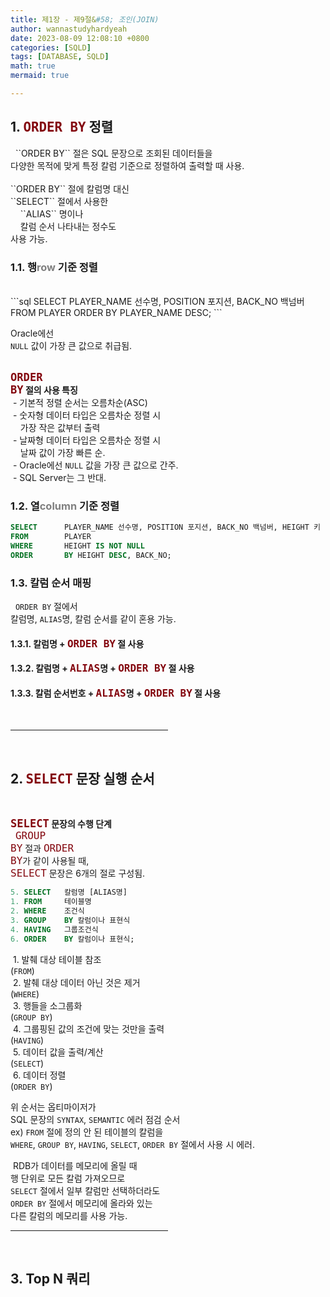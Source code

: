```yaml
---
title: 제1장 - 제9절&#58; 조인(JOIN)
author: wannastudyhardyeah
date: 2023-08-09 12:08:10 +0800
categories: [SQLD]
tags: [DATABASE, SQLD]
math: true
mermaid: true

---
```

<h2 id="order-by">1. <code class="language-sql highlighter-rouge" style="color: #83060e; font-size: 1.3rem;">ORDER BY</code> 정렬</h2>
&nbsp;&nbsp;``ORDER BY`` 절은 SQL 문장으로 조회된 데이터들을<br>
다양한 목적에 맞게 특정 칼럼 기준으로 정렬하여 출력할 때 사용.<br>
<br>
``ORDER BY`` 절에 칼럼명 대신<br>
``SELECT`` 절에서 사용한<br>
&nbsp;&nbsp;&nbsp;&nbsp;``ALIAS`` 명이나<br>
&nbsp;&nbsp;&nbsp;&nbsp;칼럼 순서 나타내는 정수도<br>
사용 가능.<br>
<h3 id="order-by-row-h3">1.1. 행<span style="color: #808080;">row</span> 기준 정렬</h3>

<br>
```sql
SELECT      PLAYER_NAME 선수명, POSITION 포지션, BACK_NO 백넘버
FROM        PLAYER
ORDER BY    PLAYER_NAME DESC;
```

Oracle에선<br>
``NULL`` 값이 가장 큰 값으로 취급됨.<br>
<br>

<b><code class="language-sql highlighter-rouge" style="color: #83060e; font-size: 1.07rem;">ORDER BY</code> 절의 사용 특징</b><br>
&nbsp;\- 기본적 정렬 순서는 오름차순(ASC)<br>
&nbsp;\- 숫자형 데이터 타입은 오름차순 정렬 시<br>
&nbsp;&nbsp;&nbsp;&nbsp;가장 작은 값부터 출력<br>
&nbsp;\- 날짜형 데이터 타입은 오름차순 정렬 시<br>
&nbsp;&nbsp;&nbsp;&nbsp;날짜 값이 가장 빠른 순.<br>
&nbsp;\- Oracle에선 ``NULL`` 값을 가장 큰 값으로 간주.<br>
&nbsp;\- SQL Server는 그 반대.<br>

<h3 id="order-by-column-h3">1.2. 열<span style="color: #808080;">column</span> 기준 정렬</h3>

```sql
SELECT      PLAYER_NAME 선수명, POSITION 포지션, BACK_NO 백넘버, HEIGHT 키
FROM        PLAYER
WHERE       HEIGHT IS NOT NULL
ORDER       BY HEIGHT DESC, BACK_NO;
```

<h3 id="alias-mapping-h3">1.3. 칼럼 순서 매핑</h3>

&nbsp;&nbsp;``ORDER BY`` 절에서<br>
칼럼명, ``ALIAS``명, 칼럼 순서를 같이 혼용 가능.<br>

<h4 id="alias-mapping-case-1-h3">1.3.1. 칼럼명 + <code class="language-sql highlighter-rouge" style="color: #83060e; font-size: 1.00rem;">ORDER BY</code> 절 사용</h4>

<h4 id="alias-mapping-case-2-h3">1.3.2. 칼럼명 + <code class="language-sql highlighter-rouge" style="color: #83060e; font-size: 1.00rem;">ALIAS</code>명 + <code class="language-sql highlighter-rouge" style="color: #83060e; font-size: 1.00rem;">ORDER BY</code> 절 사용</h4>

<h4 id="alias-mapping-case-3-h3">1.3.3. 칼럼 순서번호 + <code class="language-sql highlighter-rouge" style="color: #83060e; font-size: 1.00rem;">ALIAS</code>명 + <code class="language-sql highlighter-rouge" style="color: #83060e; font-size: 1.00rem;">ORDER BY</code> 절 사용</h4>

<br>

<hr width="50%">
<br>
<h2>2. <code class="language-sql highlighter-rouge" style="color: #83060e; font-size: 1.3rem;">SELECT</code> 문장 실행 순서</h2><br>

<b><code class="language-sql highlighter-rouge" style="color: #83060e; font-size: 1.07rem;">SELECT</code> 문장의 수행 단계</b><br>
&nbsp;&nbsp;<code class="language-sql highlighter-rouge" style="color: #83060e; font-size: 1.0rem;">GROUP BY</code> 절과 <code class="language-sql highlighter-rouge" style="color: #83060e; font-size: 1.0rem;">ORDER BY</code>가 같이 사용될 때,<br>
<code class="language-sql highlighter-rouge" style="color: #83060e; font-size: 1.0rem;">SELECT</code> 문장은 6개의 절로 구성됨.<br>

```sql
5. SELECT   칼럼명 [ALIAS명]
1. FROM     테이블명
2. WHERE    조건식
3. GROUP    BY 칼럼이나 표현식
4. HAVING   그룹조건식
6. ORDER    BY 칼럼이나 표현식;
```

&nbsp;1. 발췌 대상 테이블 참조<br>
(``FROM``)<br>
&nbsp;2. 발췌 대상 데이터 아닌 것은 제거<br>
(``WHERE``)<br>
&nbsp;3. 행들을 소그룹화<br>
(``GROUP BY``)<br>
&nbsp;4. 그룹핑된 값의 조건에 맞는 것만을 출력<br>
(``HAVING``)<br>
&nbsp;5. 데이터 값을 출력/계산<br>
(``SELECT``)<br>
&nbsp;6. 데이터 정렬<br>
(``ORDER BY``)<br>

위 순서는 옵티마이저가<br>
SQL 문장의 ``SYNTAX``, ``SEMANTIC`` 에러 점검 순서<br>
ex) ``FROM`` 절에 정의 안 된 테이블의 칼럼을<br>
``WHERE``, ``GROUP BY``, ``HAVING``, ``SELECT``, ``ORDER BY`` 절에서 사용 시 에러.<br>

&nbsp;RDB가 데이터를 메모리에 올릴 때<br>
행 단위로 모든 칼럼 가져오므로<br>
``SELECT`` 절에서 일부 칼럼만 선택하더라도<br>
``ORDER BY`` 절에서 메모리에 올라와 있는<br>
다른 칼럼의 메모리를 사용 가능.<br>
<hr width="50%">
<br>
<h2>3. Top N 쿼리</h2>

<br>
